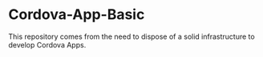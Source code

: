 Cordova-App-Basic
=================

This repository comes from the need to dispose of a solid infrastructure to develop Cordova Apps.

